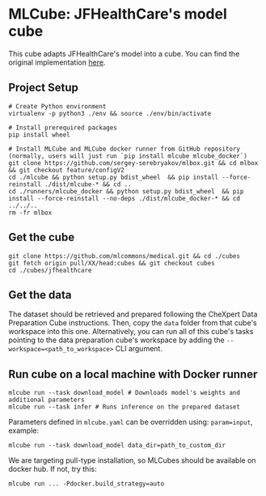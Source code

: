 # MLCube: JFHealthCare's model cube
This cube adapts JFHealthCare's model into a cube. You can find the original implementation [here](https://github.com/jfhealthcare/Chexpert). 

## Project Setup
```
# Create Python environment 
virtualenv -p python3 ./env && source ./env/bin/activate

# Install prerequired packages
pip install wheel

# Install MLCube and MLCube docker runner from GitHub repository (normally, users will just run `pip install mlcube mlcube_docker`)
git clone https://github.com/sergey-serebryakov/mlbox.git && cd mlbox && git checkout feature/configV2
cd ./mlcube && python setup.py bdist_wheel  && pip install --force-reinstall ./dist/mlcube-* && cd ..
cd ./runners/mlcube_docker && python setup.py bdist_wheel  && pip install --force-reinstall --no-deps ./dist/mlcube_docker-* && cd ../../..
rm -fr mlbox
```

## Get the cube
```
git clone https://github.com/mlcommons/medical.git && cd ./cubes
git fetch origin pull/XX/head:cubes && git checkout cubes
cd ./cubes/jfhealthcare
```

## Get the data
The dataset should be retrieved and prepared following the CheXpert Data Preparation Cube instructions. Then, copy the `data` folder from that cube's workspace into this one. Alternatively, you can run all of this cube's tasks pointing to the data preparation cube's workspace by adding the `--workspace=<path_to_workspace>` CLI argument.

## Run cube on a local machine with Docker runner
```
mlcube run --task download_model # Downloads model's weights and additional parameters
mlcube run --task infer # Runs inference on the prepared dataset
```

Parameters defined in `mlcube.yaml` can be overridden using: `param=input`, example:

```
mlcube run --task download_model data_dir=path_to_custom_dir
```

We are targeting pull-type installation, so MLCubes should be available on docker hub. If not, try this:

```
mlcube run ... -Pdocker.build_strategy=auto
```